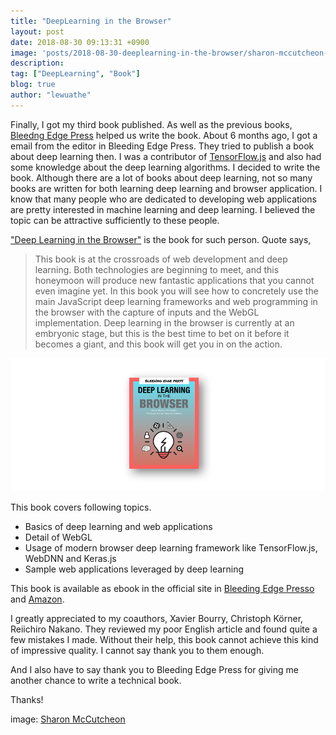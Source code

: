 ```yaml
---
title: "DeepLearning in the Browser"
layout: post
date: 2018-08-30 09:13:31 +0900
image: 'posts/2018-08-30-deeplearning-in-the-browser/sharon-mccutcheon-532782-unsplash.jpg'
description:
tag: ["DeepLearning", "Book"]
blog: true
author: "lewuathe"
---
```


Finally, I got my third book published. As well as the previous books, [Bleedng Edge Press](https://bleedingedgepress.com/) helped us write the book. About 6 months ago, I got a email from the editor in Bleeding Edge Press. They tried to publish a book about deep learning then. 
I was a contributor of [TensorFlow.js](https://js.tensorflow.org/) and also had some knowledge about the deep learning algorithms. I decided to write the book. Although there are a lot of books about deep learning, not so many books are written for both learning deep learning and browser application. I know that many people who are dedicated to developing web applications are pretty interested in machine learning and deep learning. I believed the topic can be attractive sufficiently to these people. 

["Deep Learning in the Browser"](https://bleedingedgepress.com/product/deep-learning-in-the-browser/) is the book for such person. Quote says, 

> This book is at the crossroads of web development and deep learning. Both technologies are beginning to meet, and this honeymoon will produce new fantastic applications that you cannot even imagine yet.
> In this book you will see how to concretely use the main JavaScript deep learning frameworks and web programming in the browser with the capture of inputs and the WebGL implementation. Deep learning in the browser is currently at an embryonic stage, but this is the best time to bet on it before it becomes a giant, and this book will get you in on the action.

[![](assets/img/posts/2018-08-30-deeplearning-in-the-browser/deeplearning-in-the-browser.png)](https://bleedingedgepress.com/product/deep-learning-in-the-browser/)

This book covers following topics.

- Basics of deep learning and web applications
- Detail of WebGL
- Usage of modern browser deep learning framework like TensorFlow.js, WebDNN and Keras.js
- Sample web applications leveraged by deep learning

This book is available as ebook in the official site in [Bleeding Edge Presso](https://bleedingedgepress.com/product/deep-learning-in-the-browser/) and [Amazon](https://www.amazon.com/Deep-Learning-Browser-Xavier-Bourry-ebook/dp/B07GNZPP2P). 

I greatly appreciated to my coauthors, Xavier Bourry, Christoph Körner, Reiichiro Nakano. They reviewed my poor English article and found quite a few mistakes I made. Without their help, this book cannot achieve this kind of impressive quality. I cannot say thank you to them enough.

And I also have to say thank you to Bleeding Edge Press for giving me another chance to write a technical book. 

Thanks!

image: [Sharon McCutcheon](https://unsplash.com/photos/eMP4sYPJ9x0)